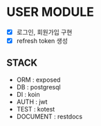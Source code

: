 # USER MODULE

- [x] 로그인, 회원가입 구현
- [x] refresh token 생성

## STACK
 - ORM : exposed
 - DB : postgresql
 - DI : koin
 - AUTH : jwt
 - TEST : kotest
 - DOCUMENT : restdocs